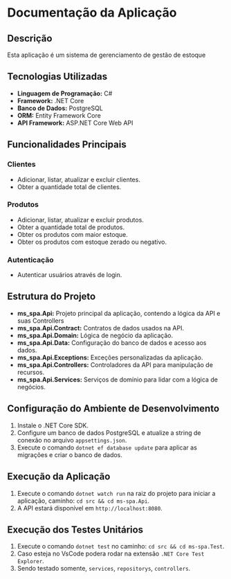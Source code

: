 # Documentação da Aplicação

## Descrição
Esta aplicação é um sistema de gerenciamento de gestão de estoque

## Tecnologias Utilizadas
- **Linguagem de Programação:** C#
- **Framework:** .NET Core
- **Banco de Dados:** PostgreSQL
- **ORM:** Entity Framework Core
- **API Framework:** ASP.NET Core Web API

## Funcionalidades Principais

### Clientes
- Adicionar, listar, atualizar e excluir clientes.
- Obter a quantidade total de clientes.

### Produtos
- Adicionar, listar, atualizar e excluir produtos.
- Obter a quantidade total de produtos.
- Obter os produtos com maior estoque.
- Obter os produtos com estoque zerado ou negativo.

### Autenticação
- Autenticar usuários através de login.

## Estrutura do Projeto
- **ms_spa.Api:** Projeto principal da aplicação, contendo a lógica da API e suas Controllers
- **ms_spa.Api.Contract:** Contratos de dados usados na API.
- **ms_spa.Api.Domain:** Lógica de negócio da aplicação.
- **ms_spa.Api.Data:** Configuração do banco de dados e acesso aos dados.
- **ms_spa.Api.Exceptions:** Exceções personalizadas da aplicação.
- **ms_spa.Api.Controllers:** Controladores da API para manipulação de recursos.
- **ms_spa.Api.Services:** Serviços de domínio para lidar com a lógica de negócios.

## Configuração do Ambiente de Desenvolvimento

1. Instale o .NET Core SDK.
2. Configure um banco de dados PostgreSQL e atualize a string de conexão no arquivo `appsettings.json`.
3. Execute o comando `dotnet ef database update` para aplicar as migrações e criar o banco de dados.

## Execução da Aplicação

1. Execute o comando `dotnet watch run` na raiz do projeto para iniciar a aplicação, caminho: `cd src && cd ms-spa.Api`.
2. A API estará disponível em `http://localhost:8080`.

## Execução dos Testes Unitários

1. Execute o comando `dotnet test` no caminho: `cd src && cd ms-spa.Test`.
2. Caso esteja no VsCode podera rodar na extensão `.NET Core Test Explorer`.
3. Sendo testado somente, `services`, `repositorys`, `controllers`.



